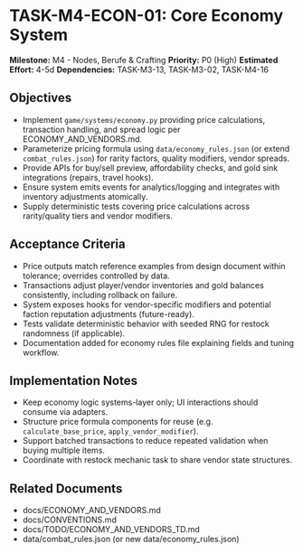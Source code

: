 # TASK-M4-ECON-01: Core Economy System

**Milestone:** M4 - Nodes, Berufe & Crafting
**Priority:** P0 (High)
**Estimated Effort:** 4-5d
**Dependencies:** TASK-M3-13, TASK-M3-02, TASK-M4-16

## Objectives

- Implement `game/systems/economy.py` providing price calculations, transaction handling, and spread logic per ECONOMY_AND_VENDORS.md.
- Parameterize pricing formula using `data/economy_rules.json` (or extend `combat_rules.json`) for rarity factors, quality modifiers, vendor spreads.
- Provide APIs for buy/sell preview, affordability checks, and gold sink integrations (repairs, travel hooks).
- Ensure system emits events for analytics/logging and integrates with inventory adjustments atomically.
- Supply deterministic tests covering price calculations across rarity/quality tiers and vendor modifiers.

## Acceptance Criteria

- Price outputs match reference examples from design document within tolerance; overrides controlled by data.
- Transactions adjust player/vendor inventories and gold balances consistently, including rollback on failure.
- System exposes hooks for vendor-specific modifiers and potential faction reputation adjustments (future-ready).
- Tests validate deterministic behavior with seeded RNG for restock randomness (if applicable).
- Documentation added for economy rules file explaining fields and tuning workflow.

## Implementation Notes

- Keep economy logic systems-layer only; UI interactions should consume via adapters.
- Structure price formula components for reuse (e.g. `calculate_base_price`, `apply_vendor_modifier`).
- Support batched transactions to reduce repeated validation when buying multiple items.
- Coordinate with restock mechanic task to share vendor state structures.

## Related Documents

- docs/ECONOMY_AND_VENDORS.md
- docs/CONVENTIONS.md
- docs/TODO/ECONOMY_AND_VENDORS_TD.md
- data/combat_rules.json (or new data/economy_rules.json)
